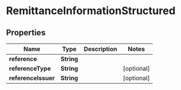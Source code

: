 # RemittanceInformationStructured

## Properties
Name | Type | Description | Notes
------------ | ------------- | ------------- | -------------
**reference** | **String** |  | 
**referenceType** | **String** |  |  [optional]
**referenceIssuer** | **String** |  |  [optional]
